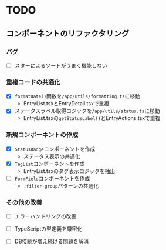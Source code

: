 # TODO

## コンポーネントのリファクタリング

### バグ
- [ ] スターによるソートがうまく機能しない
### 重複コードの共通化
- [x] `formatDate()`関数を`/app/utils/formatting.ts`に移動
  - EntryList.tsxとEntryDetail.tsxで重複
- [x] ステータスラベル取得ロジックを`/app/utils/status.ts`に移動
  - EntryList.tsxの`getStatusLabel()`とEntryActions.tsxで重複

### 新規コンポーネントの作成
- [x] `StatusBadge`コンポーネントを作成
  - ステータス表示の共通化
- [x] `TagList`コンポーネントを作成
  - EntryList.tsxのタグ表示ロジックを抽出
- [ ] `FormField`コンポーネントを作成
  - `.filter-group`パターンの共通化

### その他の改善
- [ ] エラーハンドリングの改善
- [ ] TypeScriptの型定義を厳密化
- [ ] DB接続が増え続ける問題を解消

